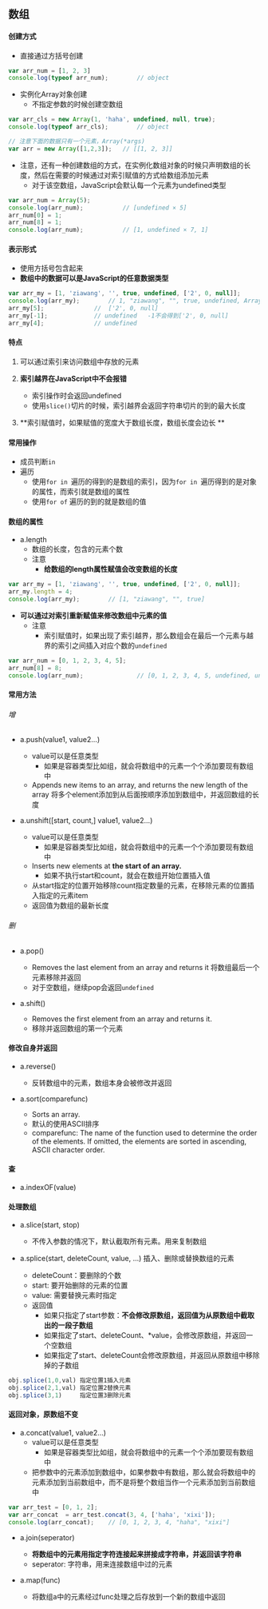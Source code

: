 ## 数组
#### 创建方式
- 直接通过方括号创建

```javascript
var arr_num = [1, 2, 3]
console.log(typeof arr_num);		// object
```


- 实例化Array对象创建
	- 不指定参数的时候创建空数组

```javascript
var arr_cls = new Array(1, 'haha', undefined, null, true);
console.log(typeof arr_cls);		// object

// 注意下面的数据只有一个元素，Array(*args)
var arr = new Array([1,2,3]);	// [[1, 2, 3]]

```

- 注意，还有一种创建数组的方式，在实例化数组对象的时候只声明数组的长度，然后在需要的时候通过对索引赋值的方式给数组添加元素
	- 对于该空数组，JavaScript会默认每一个元素为undefined类型


```javascript
var arr_num = Array(5);
console.log(arr_num);			// [undefined × 5]
arr_num[0] = 1;
arr_num[8] = 1;
console.log(arr_num);			// [1, undefined × 7, 1]
```

#### 表示形式
- 使用方括号包含起来
- **数组中的数据可以是JavaScript的任意数据类型**

```javascript
var arr_my = [1, 'ziawang', '', true, undefined, ['2', 0, null]];
console.log(arr_my);		// 1, "ziawang", "", true, undefined, Array(3)]
arr_my[5];				//  ['2', 0, null]
arr_my[-1];				// undefined   -1不会得到['2', 0, null]
arr_my[4];				// undefined

```

#### 特点
1. 可以通过索引来访问数组中存放的元素
2. **索引越界在JavaScript中不会报错**
	- 索引操作时会返回undefined
	- 使用`slice()`切片的时候，索引越界会返回字符串切片的到的最大长度
	
3. **索引赋值时，如果赋值的宽度大于数组长度，数组长度会边长 **


#### 常用操作
- 成员判断`in`
- 遍历
	- 使用`for in `遍历的得到的是数组的索引，因为`for in `遍历得到的是对象的属性，而索引就是数组的属性
	- 使用`for of` 遍历的到的就是数组的值







#### 数组的属性
- a.length
	- 数组的长度，包含的元素个数
	- 注意
		- **给数组的length属性赋值会改变数组的长度**

```javascript
var arr_my = [1, 'ziawang', '', true, undefined, ['2', 0, null]];
arr_my.length = 4;
console.log(arr_my);		// [1, "ziawang", "", true]
```

- **可以通过对索引重新赋值来修改数组中元素的值**
	- 注意
		- 索引赋值时，如果出现了索引越界，那么数组会在最后一个元素与越界的索引之间插入对应个数的`undefined`

```javascript
var arr_num = [0, 1, 2, 3, 4, 5];
arr_num[8] = 8;
console.log(arr_num);				// [0, 1, 2, 3, 4, 5, undefined, undefined, 8]
```

#### 常用方法
###### 增
- a.push(value1, value2...)
	- value可以是任意类型
		- 如果是容器类型比如组，就会将数组中的元素一个个添加要现有数组中
	- Appends new items to an array, and returns the new length of the array 将多个element添加到从后面按顺序添加到数组中，并返回数组的长度




- a.unshift([start, count,] value1, value2...)
	- value可以是任意类型
		- 如果是容器类型比如组，就会将数组中的元素一个个添加要现有数组中
	- Inserts new elements at **the start of an array.**
		- 如果不执行start和count，就会在数组开始位置插入值
	- 从start指定的位置开始移除count指定数量的元素，在移除元素的位置插入指定的元素item
	- 返回值为数组的最新长度




###### 删


- a.pop() 
	- Removes the last element from an array and returns it 将数组最后一个元素移除并返回
	- 对于空数组，继续pop会返回`undefined`


- a.shift()
	- Removes the first element from an array and returns it.
	- 移除并返回数组的第一个元素










#### 修改自身并返回

- a.reverse()
	- 反转数组中的元素，数组本身会被修改并返回


- a.sort(comparefunc)
	- Sorts an array.
	- 默认的使用ASCII排序
	- comparefunc: The name of the function used to determine the order of the elements. If omitted, the elements are sorted in ascending, ASCII character order.







#### 查
- a.indexOF(value)

#### 处理数组
- a.slice(start, stop)
	- 不传入参数的情况下，默认截取所有元素。用来复制数组
	
- a.splice(start, deleteCount, value, ...)  插入、删除或替换数组的元素
	- deleteCount：要删除的个数
	- start: 要开始删除的元素的位置
	- value: 需要替换元素时指定
	- 返回值
		- 如果只指定了start参数：**不会修改原数组，返回值为从原数组中截取出的一段子数组**
		- 如果指定了start、deleteCount、*value，会修改原数组，并返回一个空数组
		- 如果指定了start、deleteCount会修改原数组，并返回从原数组中移除掉的子数组

```javascript
obj.splice(1,0,val) 指定位置1插入元素
obj.splice(2,1,val) 指定位置2替换元素
obj.splice(3,1)     指定位置3删除元素
```


#### 返回对象，原数组不变
- a.concat(value1, value2...)
	- value可以是任意类型
		- 如果是容器类型比如组，就会将数组中的元素一个个添加要现有数组中
	- 把参数中的元素添加到数组中，如果参数中有数组，那么就会将数组中的元素添加到当前数组中，而不是将整个数组当作一个元素添加到当前数组中

```javascript
var arr_test = [0, 1, 2];
var arr_concat  = arr_test.concat(3, 4, ['haha', 'xixi']);
console.log(arr_concat);	// [0, 1, 2, 3, 4, "haha", "xixi"]
```

- a.join(seperator)
	- **将数组中的元素用指定字符连接起来拼接成字符串，并返回该字符串**
	- seperator: 字符串，用来连接数组中过的元素

- a.map(func)
	- 将数组a中的元素经过func处理之后存放到一个新的数组中返回